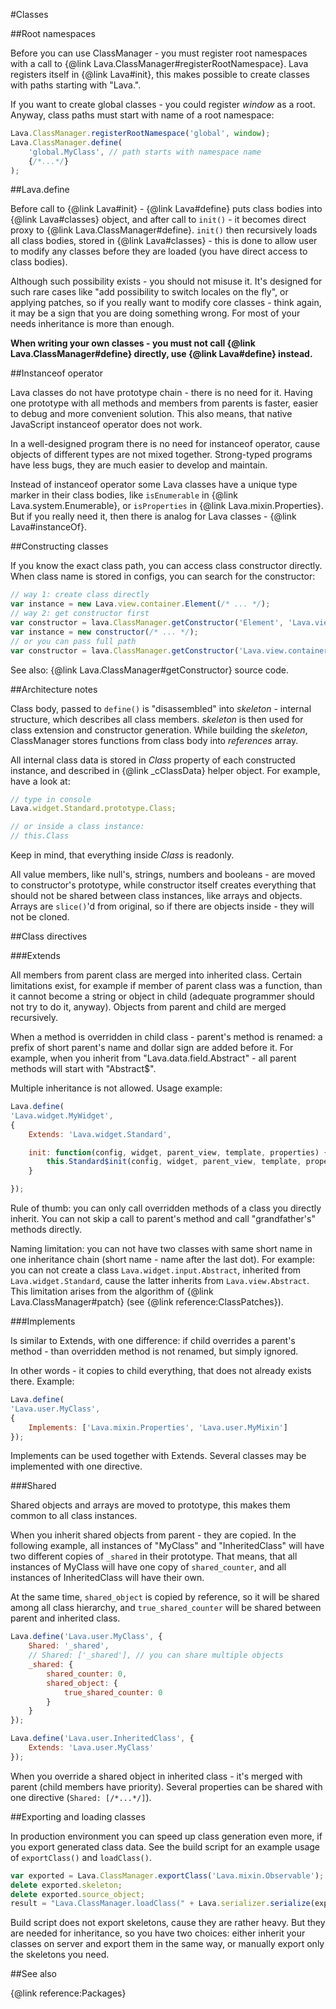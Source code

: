 
#Classes

##Root namespaces

Before you can use ClassManager - you must register root namespaces with a call to
{@link Lava.ClassManager#registerRootNamespace}. Lava registers itself in {@link Lava#init}, this makes possible to
create classes with paths starting with "Lava.".

If you want to create global classes - you could register <var>window</var> as a root.
Anyway, class paths must start with name of a root namespace:
```javascript
Lava.ClassManager.registerRootNamespace('global', window);
Lava.ClassManager.define(
	'global.MyClass', // path starts with namespace name
	{/*...*/}
);
```

##Lava.define

Before call to {@link Lava#init} - {@link Lava#define} puts class bodies into {@link Lava#classes} object,
and after call to `init()` - it becomes direct proxy to {@link Lava.ClassManager#define}.
`init()` then recursively loads all class bodies, stored in {@link Lava#classes} - this is done to allow user to modify any classes
before they are loaded (you have direct access to class bodies).

Although such possibility exists - you should not misuse it.
It's designed for such rare cases like "add possibility to switch locales on the fly", or applying patches,
so if you really want to modify core classes - think again, it may be a sign that you are doing something wrong.
For most of your needs inheritance is more than enough.

<b>When writing your own classes - you must not call {@link Lava.ClassManager#define} directly,
use {@link Lava#define} instead.</b>

##Instanceof operator

Lava classes do not have prototype chain - there is no need for it. Having one prototype with all methods and members
from parents is faster, easier to debug and more convenient solution. This also means, that native JavaScript
<kw>instanceof</kw> operator does not work.

In a well-designed program there is no need for <kw>instanceof</kw> operator, cause objects of different types are not
mixed together. Strong-typed programs have less bugs, they are much easier to develop and maintain.

Instead of <kw>instanceof</kw> operator some Lava classes have a unique type marker in their class bodies,
like `isEnumerable` in {@link Lava.system.Enumerable}, or `isProperties` in {@link Lava.mixin.Properties}.
But if you really need it, then there is analog for Lava classes - {@link Lava#instanceOf}.

##Constructing classes

If you know the exact class path, you can access class constructor directly.
When class name is stored in configs, you can search for the constructor:

```javascript
// way 1: create class directly
var instance = new Lava.view.container.Element(/* ... */);
// way 2: get constructor first
var constructor = lava.ClassManager.getConstructor('Element', 'Lava.view.container');
var instance = new constructor(/* ... */);
// or you can pass full path
var constructor = lava.ClassManager.getConstructor('Lava.view.container.Element');
```

See also: {@link Lava.ClassManager#getConstructor} source code.

##Architecture notes

Class body, passed to `define()` is "disassembled" into <var>skeleton</var> - internal structure, which describes all class members.
<var>skeleton</var> is then used for class extension and constructor generation.
While building the <var>skeleton</var>, ClassManager stores functions from class body into <var>references</var> array.

All internal class data is stored in <var>Class</var> property of each constructed instance,
and described in {@link _cClassData} helper object. For example, have a look at:
```javascript
// type in console
Lava.widget.Standard.prototype.Class;

// or inside a class instance:
// this.Class
```

Keep in mind, that everything inside <var>Class</var> is readonly.

All value members, like <kw>null</kw>'s, strings, numbers and booleans - are moved to constructor's prototype,
while constructor itself creates everything that should not be shared between class instances, like arrays and objects.
Arrays are `slice()`'d from original, so if there are objects inside - they will not be cloned.

##Class directives

###Extends

All members from parent class are merged into inherited class.
Certain limitations exist, for example if member of parent class was a function,
than it cannot become a string or object in child (adequate programmer should not try to do it, anyway).
Objects from parent and child are merged recursively.

When a method is overridden in child class - parent's method is renamed:
a prefix of short parent's name and dollar sign are added before it. For example,
when you inherit from "Lava.data.field.Abstract" - all parent methods will start with "Abstract$".

Multiple inheritance is not allowed. Usage example:

```javascript
Lava.define(
'Lava.widget.MyWidget',
{
	Extends: 'Lava.widget.Standard',

	init: function(config, widget, parent_view, template, properties) {
		this.Standard$init(config, widget, parent_view, template, properties);
	}

});
```

Rule of thumb: you can only call overridden methods of a class you directly inherit.
You can not skip a call to parent's method and call "grandfather's" methods directly.

Naming limitation: you can not have two classes with same short name in one inheritance chain 
(short name - name after the last dot). For example: you can not create a class `Lava.widget.input.Abstract`, 
inherited from `Lava.widget.Standard`, cause the latter inherits from `Lava.view.Abstract`. This limitation arises from
the algorithm of {@link Lava.ClassManager#patch} (see {@link reference:ClassPatches}).

###Implements

Is similar to Extends, with one difference: if child overrides a parent's method -
than overridden method is not renamed, but simply ignored.

In other words - it copies to child everything, that does not already exists there. Example:

```javascript
Lava.define(
'Lava.user.MyClass',
{
	Implements: ['Lava.mixin.Properties', 'Lava.user.MyMixin']
});
```

Implements can be used together with Extends. Several classes may be implemented with one directive.

###Shared

Shared objects and arrays are moved to prototype, this makes them common to all class instances.

When you inherit shared objects from parent - they are copied.
In the following example, all instances of "MyClass" and "InheritedClass" will have two different copies of `_shared`
in their prototype. That means, that all instances of MyClass will have one copy of `shared_counter`,
and all instances of InheritedClass will have their own.

At the same time, `shared_object` is copied by reference,
so it will be shared among all class hierarchy, and `true_shared_counter` will be shared between parent and inherited class.

```javascript
Lava.define('Lava.user.MyClass', {
	Shared: '_shared',
	// Shared: ['_shared'], // you can share multiple objects
	_shared: {
		shared_counter: 0,
		shared_object: {
			true_shared_counter: 0
		}
	}
});

Lava.define('Lava.user.InheritedClass', {
	Extends: 'Lava.user.MyClass'
});
```

When you override a shared object in inherited class - it's merged with parent (child members have priority).
Several properties can be shared with one directive (`Shared: [/*...*/]`).

##Exporting and loading classes

In production environment you can speed up class generation even more, if you export generated class data.
See the build script for an example usage of `exportClass()` and `loadClass()`.

```javascript
var exported = Lava.ClassManager.exportClass('Lava.mixin.Observable');
delete exported.skeleton;
delete exported.source_object;
result = "Lava.ClassManager.loadClass(" + Lava.serializer.serialize(exported) + ");\n\n";
```

Build script does not export skeletons, cause they are rather heavy.
But they are needed for inheritance, so you have two choices: either inherit your classes on server and export them
in the same way, or manually export only the skeletons you need.

##See also

{@link reference:Packages}